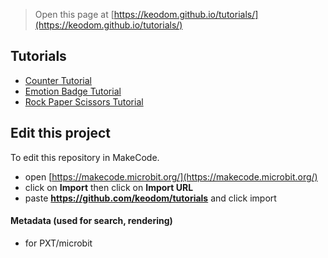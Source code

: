 
> Open this page at [https://keodom.github.io/tutorials/](https://keodom.github.io/tutorials/)

## Tutorials
* [Counter Tutorial](/tutorials/counter-tutorial)
* [Emotion Badge Tutorial](/tutorials/emotion-badge-tutorial)
* [Rock Paper Scissors Tutorial](/tutorials/rock-paper-scissors-tutorial)



## Edit this project

To edit this repository in MakeCode.

* open [https://makecode.microbit.org/](https://makecode.microbit.org/)
* click on **Import** then click on **Import URL**
* paste **https://github.com/keodom/tutorials** and click import

#### Metadata (used for search, rendering)

* for PXT/microbit
<script src="https://makecode.com/gh-pages-embed.js"></script><script>makeCodeRender("{{ site.makecode.home_url }}", "{{ site.github.owner_name }}/{{ site.github.repository_name }}");</script>
